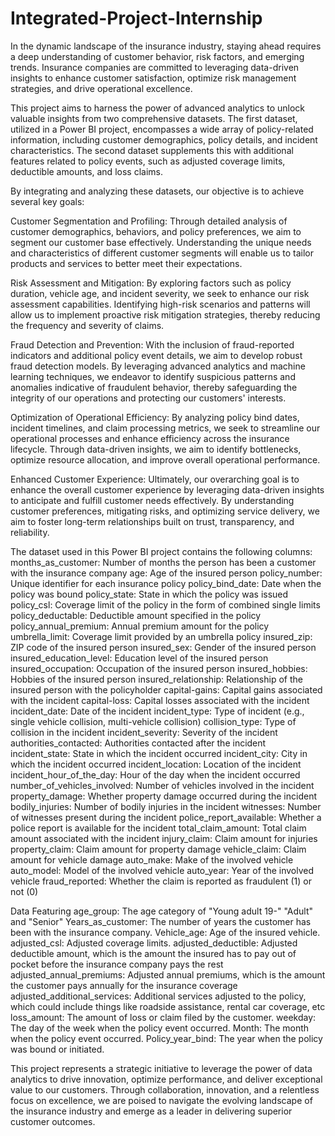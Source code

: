 # Integrated-Project-Internship
In the dynamic landscape of the insurance industry, staying ahead requires a deep understanding of customer behavior, risk factors, and emerging trends. Insurance companies are committed to leveraging data-driven insights to enhance customer satisfaction, optimize risk management strategies, and drive operational excellence.

This project aims to harness the power of advanced analytics to unlock valuable insights from two comprehensive datasets. The first dataset, utilized in a Power BI project, encompasses a wide array of policy-related information, including customer demographics, policy details, and incident characteristics. The second dataset supplements this with additional features related to policy events, such as adjusted coverage limits, deductible amounts, and loss claims.

By integrating and analyzing these datasets, our objective is to achieve several key goals:

Customer Segmentation and Profiling: Through detailed analysis of customer demographics, behaviors, and policy preferences, we aim to segment our customer base effectively. Understanding the unique needs and characteristics of different customer segments will enable us to tailor products and services to better meet their expectations.

Risk Assessment and Mitigation: By exploring factors such as policy duration, vehicle age, and incident severity, we seek to enhance our risk assessment capabilities. Identifying high-risk scenarios and patterns will allow us to implement proactive risk mitigation strategies, thereby reducing the frequency and severity of claims.

Fraud Detection and Prevention: With the inclusion of fraud-reported indicators and additional policy event details, we aim to develop robust fraud detection models. By leveraging advanced analytics and machine learning techniques, we endeavor to identify suspicious patterns and anomalies indicative of fraudulent behavior, thereby safeguarding the integrity of our operations and protecting our customers' interests.

Optimization of Operational Efficiency: By analyzing policy bind dates, incident timelines, and claim processing metrics, we seek to streamline our operational processes and enhance efficiency across the insurance lifecycle. Through data-driven insights, we aim to identify bottlenecks, optimize resource allocation, and improve overall operational performance.

Enhanced Customer Experience: Ultimately, our overarching goal is to enhance the overall customer experience by leveraging data-driven insights to anticipate and fulfill customer needs effectively. By understanding customer preferences, mitigating risks, and optimizing service delivery, we aim to foster long-term relationships built on trust, transparency, and reliability.

The dataset used in this Power BI project contains the following columns:
months_as_customer: Number of months the person has been a customer with the insurance company
age: Age of the insured person
policy_number: Unique identifier for each insurance policy
policy_bind_date: Date when the policy was bound
policy_state: State in which the policy was issued
policy_csl: Coverage limit of the policy in the form of combined single limits
policy_deductable: Deductible amount specified in the policy
policy_annual_premium: Annual premium amount for the policy
umbrella_limit: Coverage limit provided by an umbrella policy
insured_zip: ZIP code of the insured person
insured_sex: Gender of the insured person
insured_education_level: Education level of the insured person
insured_occupation: Occupation of the insured person
insured_hobbies: Hobbies of the insured person
insured_relationship: Relationship of the insured person with the policyholder
capital-gains: Capital gains associated with the incident
capital-loss: Capital losses associated with the incident
incident_date: Date of the incident
incident_type: Type of incident (e.g., single vehicle collision, multi-vehicle collision)
collision_type: Type of collision in the incident
incident_severity: Severity of the incident
authorities_contacted: Authorities contacted after the incident
incident_state: State in which the incident occurred
incident_city: City in which the incident occurred
incident_location: Location of the incident
incident_hour_of_the_day: Hour of the day when the incident occurred
number_of_vehicles_involved: Number of vehicles involved in the incident
property_damage: Whether property damage occurred during the incident
bodily_injuries: Number of bodily injuries in the incident
witnesses: Number of witnesses present during the incident
police_report_available: Whether a police report is available for the incident
total_claim_amount: Total claim amount associated with the incident
injury_claim: Claim amount for injuries
property_claim: Claim amount for property damage
vehicle_claim: Claim amount for vehicle damage
auto_make: Make of the involved vehicle
auto_model: Model of the involved vehicle
auto_year: Year of the involved vehicle
fraud_reported: Whether the claim is reported as fraudulent (1) or not (0)

Data Featuring
age_group: The age category of "Young adult 19-" "Adult" and "Senior"
Years_as_customer: The number of years the customer has been with the insurance company.
Vehicle_age: Age of the insured vehicle.
adjusted_csl: Adjusted coverage limits.
adjusted_deductible: Adjusted deductible amount, which is the amount the insured has to pay out of pocket before the insurance company pays the rest
adjusted_annual_premiums: Adjusted annual premiums, which is the amount the customer pays annually for the insurance coverage
adjusted_additional_services: Additional services adjusted to the policy, which could include things like roadside assistance, rental car coverage, etc
loss_amount: The amount of loss or claim filed by the customer.
weekday: The day of the week when the policy event occurred.
Month: The month when the policy event occurred.
Policy_year_bind: The year when the policy was bound or initiated.

This project represents a strategic initiative to leverage the power of data analytics to drive innovation, optimize performance, and deliver exceptional value to our customers. Through collaboration, innovation, and a relentless focus on excellence, we are poised to navigate the evolving landscape of the insurance industry and emerge as a leader in delivering superior customer outcomes.
